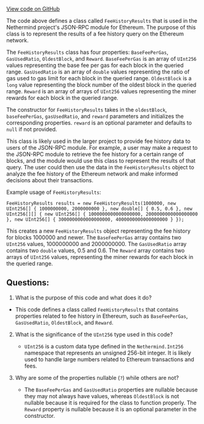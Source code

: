 [View code on GitHub](https://github.com/NethermindEth/nethermind/src/Nethermind/Nethermind.JsonRpc/Modules/Eth/FeeHistoryResults.cs)

The code above defines a class called `FeeHistoryResults` that is used in the Nethermind project's JSON-RPC module for Ethereum. The purpose of this class is to represent the results of a fee history query on the Ethereum network. 

The `FeeHistoryResults` class has four properties: `BaseFeePerGas`, `GasUsedRatio`, `OldestBlock`, and `Reward`. `BaseFeePerGas` is an array of `UInt256` values representing the base fee per gas for each block in the queried range. `GasUsedRatio` is an array of `double` values representing the ratio of gas used to gas limit for each block in the queried range. `OldestBlock` is a `long` value representing the block number of the oldest block in the queried range. `Reward` is an array of arrays of `UInt256` values representing the miner rewards for each block in the queried range. 

The constructor for `FeeHistoryResults` takes in the `oldestBlock`, `baseFeePerGas`, `gasUsedRatio`, and `reward` parameters and initializes the corresponding properties. `reward` is an optional parameter and defaults to `null` if not provided. 

This class is likely used in the larger project to provide fee history data to users of the JSON-RPC module. For example, a user may make a request to the JSON-RPC module to retrieve the fee history for a certain range of blocks, and the module would use this class to represent the results of that query. The user could then use the data in the `FeeHistoryResults` object to analyze the fee history of the Ethereum network and make informed decisions about their transactions. 

Example usage of `FeeHistoryResults`:

```
FeeHistoryResults results = new FeeHistoryResults(1000000, new UInt256[] { 1000000000, 2000000000 }, new double[] { 0.5, 0.6 }, new UInt256[][] { new UInt256[] { 1000000000000000000, 2000000000000000000 }, new UInt256[] { 3000000000000000000, 4000000000000000000 } });
```

This creates a new `FeeHistoryResults` object representing the fee history for blocks 1000000 and newer. The `BaseFeePerGas` array contains two `UInt256` values, 1000000000 and 2000000000. The `GasUsedRatio` array contains two `double` values, 0.5 and 0.6. The `Reward` array contains two arrays of `UInt256` values, representing the miner rewards for each block in the queried range.
## Questions: 
 1. What is the purpose of this code and what does it do?
   - This code defines a class called `FeeHistoryResults` that contains properties related to fee history in Ethereum, such as `BaseFeePerGas`, `GasUsedRatio`, `OldestBlock`, and `Reward`.

2. What is the significance of the `UInt256` type used in this code?
   - `UInt256` is a custom data type defined in the `Nethermind.Int256` namespace that represents an unsigned 256-bit integer. It is likely used to handle large numbers related to Ethereum transactions and fees.

3. Why are some of the properties nullable (`?`) while others are not?
   - The `BaseFeePerGas` and `GasUsedRatio` properties are nullable because they may not always have values, whereas `OldestBlock` is not nullable because it is required for the class to function properly. The `Reward` property is nullable because it is an optional parameter in the constructor.